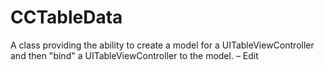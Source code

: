 CCTableData
===========

A class providing the ability to create a model for a UITableViewController and then "bind" a UITableViewController to the model. – Edit
